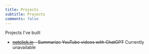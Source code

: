 ```yaml
---
title: Projects
subtitle: Projects
comments: false
---
```


Projects I've built

- ~~[notclick.in](https://notclick.in) - Summarize YouTube videos with ChatGPT~~ Currently unavailable
